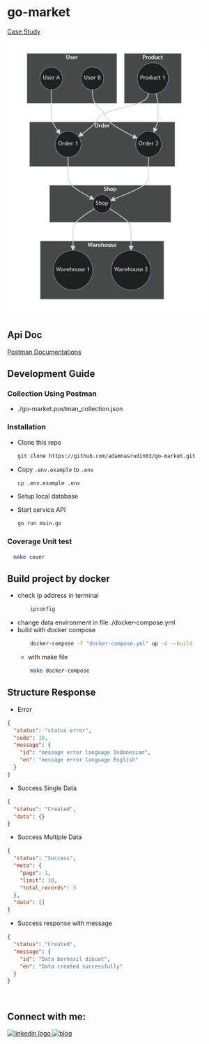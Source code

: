 # go-market
[Case Study](case.pdf)

![Case Study](case.png)

## Api Doc
[Postman Documentations](https://documenter.getpostman.com/view/10619265/2sA3kUHi2c)


## Development Guide

### Collection Using Postman
- ./go-market.postman_collection.json
  
### Installation
- Clone this repo
    ```sh
    git clone https://github.com/adamnasrudin03/go-market.git
    ```

- Copy `.env.example` to `.env`

    ```sh
    cp .env.example .env
    ```
- Setup local database
- Start service API
    ```sh
    go run main.go
    ```

### Coverage Unit test
```sh
  make cover
```

## Build project by docker
- check ip address in terminal
    ```sh
        ipconfig
    ```
- change data environment in file ./docker-compose.yml
- build with docker compose
    ```sh
        docker-compose -f "docker-compose.yml" up -d --build 
    ```
    - with make file
    ```sh
        make docker-compose
    ```
    
## Structure Response
- Error
```json
{
  "status": "status error",
  "code": 10,
  "message": {
    "id": "message error language Indonesian",
    "en": "message error language English"
  }
}
```

- Success Single Data
```json
{
  "status": "Created",
  "data": {}
}
```

- Success Multiple Data
```json
{
  "status": "Success",
  "meta": {
    "page": 1,
    "limit": 10,
    "total_records": 3
  },
  "data": []
}
```

- Success response with message
```json
{
  "status": "Created",
  "message": {
    "id": "Data berhasil dibuat",
    "en": "Data created successfully"
  }
}
```


<br clear="both">
<h2 align="left">Connect with me:</h2>
<div align="left">
  <a href="https://www.linkedin.com/in/adam-nasrudin/" target="_blank">
    <img src="https://img.shields.io/static/v1?message=LinkedIn&logo=linkedin&label=&color=0077B5&logoColor=white&labelColor=&style=for-the-badge" height="35" alt="linkedin logo"  />
  </a>
  <a href="https://adamnasrudin.vercel.app/blog" target="_blank">
    <img 
        src="https://img.shields.io/static/v1?message=My%20Blog&logo=blogger&label=&color=blue&logoColor=white&labelColor=&style=for-the-badge" height="35" alt="blog"  />
  </a>
</div>